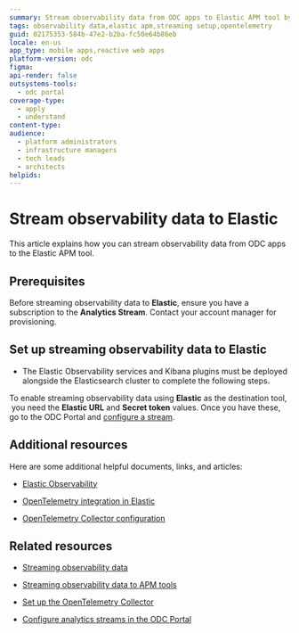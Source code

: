 ```yaml
---
summary: Stream observability data from ODC apps to Elastic APM tool by configuring Elastic URL and Secret token in OutSystems Developer Cloud (ODC).
tags: observability data,elastic apm,streaming setup,opentelemetry
guid: 02175353-584b-47e2-b2ba-fc50e64b86eb
locale: en-us
app_type: mobile apps,reactive web apps
platform-version: odc
figma: 
api-render: false
outsystems-tools:
  - odc portal
coverage-type:
  - apply
  - understand
content-type: 
audience:
  - platform administrators
  - infrastructure managers
  - tech leads
  - architects
helpids: 
---
```


# Stream observability data to Elastic

This article explains how you can stream observability data from ODC apps to the Elastic APM tool.

## Prerequisites

Before streaming observability data to **Elastic**, ensure you have a subscription to the **Analytics Stream**. Contact your account manager for provisioning.

## Set up streaming observability data to Elastic

<div class="info" markdown="1">

* The Elastic Observability services and Kibana plugins must be deployed alongside the Elasticsearch cluster to complete the following steps.

</div>

To enable streaming observability data using **Elastic** as the destination tool,  you need the **Elastic URL** and **Secret token** values. Once you have these, go to the ODC Portal and [configure a stream](stream-app-analytics-configure.md).

## Additional resources

Here are some additional helpful documents, links, and articles:

* [Elastic Observability](https://www.elastic.co/observability)

* [OpenTelemetry integration in Elastic](https://www.elastic.co/guide/en/apm/guide/8.6/open-telemetry.html)

* [OpenTelemetry Collector configuration](https://opentelemetry.io/docs/collector/configuration/)

## Related resources

* [Streaming observability data](stream-app-analytics-overview.md)

* [Streaming observability data to APM tools](stream-app-analytics-apm.md)

* [Set up the OpenTelemetry Collector](stream-app-analytics-opentelemetry.md)

* [Configure analytics streams in the ODC Portal](stream-app-analytics-configure.md)
